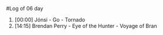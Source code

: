 #Log of 06 day

1. [00:00] Jónsi - Go - Tornado
1. [14:15] Brendan Perry - Eye of the Hunter - Voyage of Bran
